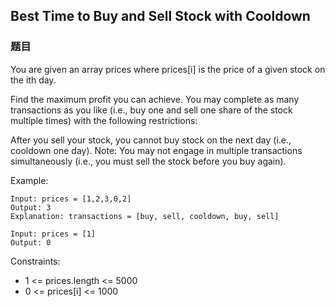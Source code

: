 ## Best Time to Buy and Sell Stock with Cooldown

### 题目
You are given an array prices where prices[i] is the price of a given stock on the ith day.

Find the maximum profit you can achieve. You may complete as many transactions as you like 
(i.e., buy one and sell one share of the stock multiple times) with the following restrictions:

After you sell your stock, you cannot buy stock on the next day (i.e., cooldown one day).
Note: You may not engage in multiple transactions simultaneously (i.e., you must sell the stock before you buy again).

Example:
```
Input: prices = [1,2,3,0,2]
Output: 3
Explanation: transactions = [buy, sell, cooldown, buy, sell]

Input: prices = [1]
Output: 0
```

Constraints:
* 1 <= prices.length <= 5000
* 0 <= prices[i] <= 1000